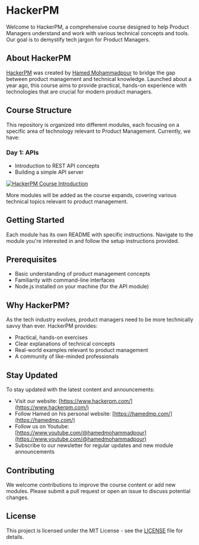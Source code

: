 # HackerPM

Welcome to HackerPM, a comprehensive course designed to help Product Managers understand and work with various technical concepts and tools. Our goal is to demystify tech jargon for Product Managers.

## About HackerPM

[HackerPM](https://www.hackerpm.com/) was created by [Hamed Mohammadpour](https://hamedmp.com/) to bridge the gap between product management and technical knowledge. Launched about a year ago, this course aims to provide practical, hands-on experience with technologies that are crucial for modern product managers.

## Course Structure

This repository is organized into different modules, each focusing on a specific area of technology relevant to Product Management. Currently, we have:

### Day 1: APIs

- Introduction to REST API concepts
- Building a simple API server

[![HackerPM Course Introduction](https://img.youtube.com/vi/ctBke4pbkxM/0.jpg)](https://www.youtube.com/watch?v=ctBke4pbkxM)

More modules will be added as the course expands, covering various technical topics relevant to product management.

## Getting Started

Each module has its own README with specific instructions. Navigate to the module you're interested in and follow the setup instructions provided.

## Prerequisites

- Basic understanding of product management concepts
- Familiarity with command-line interfaces
- Node.js installed on your machine (for the API module)

## Why HackerPM?

As the tech industry evolves, product managers need to be more technically savvy than ever. HackerPM provides:

- Practical, hands-on exercises
- Clear explanations of technical concepts
- Real-world examples relevant to product management
- A community of like-minded professionals

## Stay Updated

To stay updated with the latest content and announcements:

- Visit our website: [https://www.hackerpm.com/](https://www.hackerpm.com/)
- Follow Hamed on his personal website: [https://hamedmp.com/](https://hamedmp.com/)
- Follow us on Youtube: [https://www.youtube.com/@hamedmohammadpour](https://www.youtube.com/@hamedmohammadpour)
- Subscribe to our newsletter for regular updates and new module announcements

## Contributing

We welcome contributions to improve the course content or add new modules. Please submit a pull request or open an issue to discuss potential changes.

## License

This project is licensed under the MIT License - see the [LICENSE](LICENSE) file for details.
